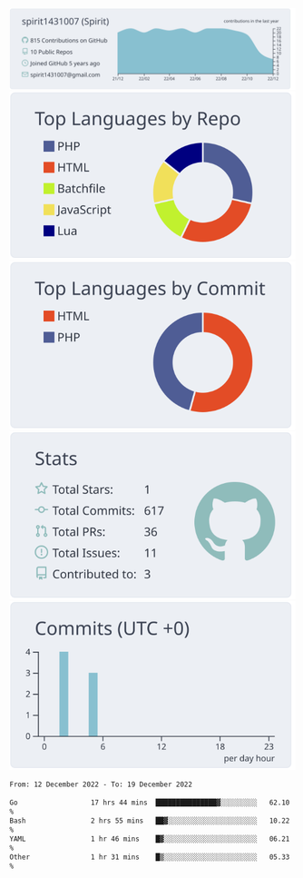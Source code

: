 [![](https://raw.githubusercontent.com/spirit1431007/spirit1431007/master/profile-summary-card-output/nord_bright/0-profile-details.svg)](https://git.io/spiritx)
[![](https://raw.githubusercontent.com/spirit1431007/spirit1431007/master/profile-summary-card-output/nord_bright/1-repos-per-language.svg)](https://git.io/spiritx) [![](https://raw.githubusercontent.com/spirit1431007/spirit1431007/master/profile-summary-card-output/nord_bright/2-most-commit-language.svg)](https://git.io/spiritx)
[![](https://raw.githubusercontent.com/spirit1431007/spirit1431007/master/profile-summary-card-output/nord_bright/3-stats.svg)](https://git.io/spiritx) [![](https://raw.githubusercontent.com/spirit1431007/spirit1431007/master/profile-summary-card-output/nord_bright/4-productive-time.svg)](https://git.io/spiritx)

<!--START_SECTION:waka-->

```text
From: 12 December 2022 - To: 19 December 2022

Go                  17 hrs 44 mins  ███████████████▓░░░░░░░░░   62.10 %
Bash                2 hrs 55 mins   ██▓░░░░░░░░░░░░░░░░░░░░░░   10.22 %
YAML                1 hr 46 mins    █▓░░░░░░░░░░░░░░░░░░░░░░░   06.21 %
Other               1 hr 31 mins    █▒░░░░░░░░░░░░░░░░░░░░░░░   05.33 %
```

<!--END_SECTION:waka-->
